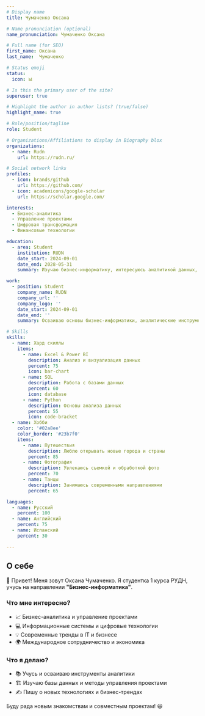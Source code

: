 ```yaml
---
# Display name
title: Чумаченко Оксана 

# Name pronunciation (optional)
name_pronunciation: Чумаченко Оксана 

# Full name (for SEO)
first_name: Оксана 
last_name:  Чумаченко 

# Status emoji
status:
  icon: 📊

# Is this the primary user of the site?
superuser: true

# Highlight the author in author lists? (true/false)
highlight_name: true

# Role/position/tagline
role: Student

# Organizations/Affiliations to display in Biography blox
organizations:
  - name: Rudn
    url: https://rudn.ru/

# Social network links
profiles:
  - icon: brands/github
    url: https://github.com/
  - icon: academicons/google-scholar
    url: https://scholar.google.com/

interests: 
  - Бизнес-аналитика
  - Управление проектами
  - Цифровая трансформация
  - Финансовые технологии

education:
  - area: Student
    institution: RUDN
    date_start: 2024-09-01
    date_end: 2028-05-31
    summary: Изучаю бизнес-информатику, интересуюсь аналитикой данных, проектным управлением и цифровыми технологиями.

work:
  - position: Student
    company_name: RUDN
    company_url: ''
    company_logo: ''
    date_start: 2024-09-01
    date_end: ''
    summary: Осваиваю основы бизнес-информатики, аналитические инструменты и методы цифрового менеджмента.

# Skills
skills:
  - name: Хард скиллы
    items:
      - name: Excel & Power BI
        description: Анализ и визуализация данных
        percent: 75
        icon: bar-chart
      - name: SQL
        description: Работа с базами данных
        percent: 60
        icon: database
      - name: Python
        description: Основы анализа данных
        percent: 55
        icon: code-bracket
  - name: Хобби
    color: '#02a8ee'
    color_border: '#23b7f0'
    items:
      - name: Путешествия
        description: Люблю открывать новые города и страны
        percent: 85
      - name: Фотография
        description: Увлекаюсь съемкой и обработкой фото
        percent: 70
      - name: Танцы
        description: Занимаюсь современными направлениями
        percent: 65

languages:
  - name: Русский
    percent: 100
  - name: Английский
    percent: 75
  - name: Испанский
    percent: 30

---
```

## О себе  

👋 Привет! Меня зовут Оксана Чумаченко. Я студентка 1 курса РУДН, учусь на направлении **"Бизнес-информатика"**.  

### Что мне интересно?  
- 📈 Бизнес-аналитика и управление проектами  
- 💻 Информационные системы и цифровые технологии  
- 💡 Современные тренды в IT и бизнесе  
- 🌍 Международное сотрудничество и экономика  

### Что я делаю?  
- 📚 Учусь и осваиваю инструменты аналитики  
- 🏗 Изучаю базы данных и методы управления проектами  
- ✍️ Пишу о новых технологиях и бизнес-трендах  

Буду рада новым знакомствам и совместным проектам! 😃  

